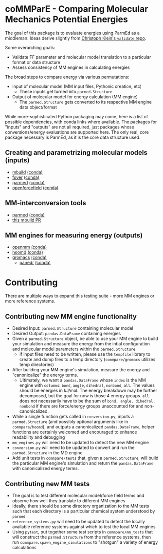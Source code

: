 # coMMParE - Comparing Molecular Mechanics Potential Energies

The goal of this package is to evaluate energies using
ParmEd as a middleman.
Ideas derive slightly from
[Christoph Klein's `validate` repo](https://github.com/ctk3b/validate).

Some overarching goals:

* Validate FF parameter and molecular model translation to
a particular format or data structure
* Assess consistency of MM engines in calculating energies

The broad steps to compare energy via various permutations:

* Input of molecular model (MM input files, Pythonic creation, etc)
    * These inputs get turned into `parmed.Structure`
* Output of molecular model for energy calculation (MM engine)
    * The `parmed.Structure` gets converted to its respective
    MM engine data object/format

While more-sophisticated Python packaging may come, 
here is a list of possible dependencies,
with conda links where available. 
The packages for "inputs" and "outputs" are not all required, just packages
whose conversions/energy evaluations are supported here.
The only real, core package necessary is ParmEd, as it is the core data
structure used.

## Creating and parametrizing molecular models (inputs)
* [mbuild](https://github.com/mosdef-hub/mbuild) [(conda)](https://anaconda.org/mosdef/mbuild)
* [foyer](https://github.com/mosdef-hub/foyer) [(conda)](https://anaconda.org/mosdef/foyer)
* [parmed](https://github.com/ParmEd/ParmEd) [(conda)](https://anaconda.org/omnia/parmed)
* [openforcefield](https://github.com/openforcefield/openforcefield) [(conda)](https://anaconda.org/omnia/openforcefield)

## MM-interconversion tools
* [parmed](https://github.com/ParmEd/ParmEd) [(conda)](https://anaconda.org/omnia/parmed)
* [this mbuild PR](https://github.com/mosdef-hub/mbuild/pull/622)

## MM engines for measuring energy (outputs)
* [openmm](https://github.com/openmm/openmm) [(conda)](https://anaconda.org/omnia/openmm)
* [hoomd](https://github.com/glotzerlab/hoomd-blue) [(conda)](https://anaconda.org/conda-forge/hoomd)
* [gromacs](http://manual.gromacs.org/) [(conda)](https://anaconda.org/bioconda/gromacs)
    * [panedr](https://github.com/jbarnoud/panedr) [(conda)](https://anaconda.org/conda-forge/panedr)


# Contributing
There are multiple ways to expand this testing suite - more MM engines or more 
reference systems.

## Contributing new MM engine functionality
* Desired Input: `parmed.Structure` containing molecular model
* Desired Output: `pandas.DataFrame` containing energies
* Given a `parmed.Structure` object, be able to use your MM engine to 
    build your simulation and measure the energy from the intial configuration
    and molecular model parameters within the `parmed.Structure`.
    * If input files need to be written, please use the `tempfile` library
    to create and dump files to a temp directory 
    (`commpare/gromacs` utilizes temp directories)
* After building your MM engine's simulation, measure the energy and
"canonicalize" the energy terms.
    * Ultimately, we want a `pandas.DataFrame` whose `index` is the MM engine
    with `columns`: `bond`, `angle`, `dihedral`, `nonbond`, `all`. 
    The values should be
    energies in kJ/mol. The energy breakdown may be further decomposed, but 
    the goal for now is those 4 energy groups.
    `all` does not necessarily have to be the sum of 
    `bond, angle, dihedral, nonbond` if there are force/energy groups
    unaccounted for and non-canonicalized.
* While a single function gets called in `conversion.py`, inputs a `parmed.Structure` 
(and possibly optional arguments like in `commpare/hoomd`), and 
outputs a canonicalized `pandas.DataFrame`, helper functions
are certainly welcomed and encouraged to enhance readability and debugging
* `mm_engines.py` will need to be updated to detect the new MM engine
* `conversion.py` will need to be updated to convert and run the 
`parmed.Structure` in the MD engine
* Add unit tests in `commpare/tests` that, given a `parmed.Structure`, will
build the particular MM engine's simulation and return the `pandas.DataFrame`
with canonicalized energy terms.

## Contributing new MM tests
* The goal is to test different molecular model/force field terms and
observe how well they translate to different MM engines
* Ideally, there should be some directory organization to the MM tests such that
each directory is a particular chemical system understood by `parmed`
* `reference_systems.py` will need to be updated to detect the locally
available reference systems against which to test the local MM engines
* Using `pytest`, put together some test scripts in `commpare/mm_tests` that will
construct the `parmed.Structure` from the reference systems, then 
run `commpare.spawn_engine_simulations` to "shotgun" a variety of 
energy calculations
